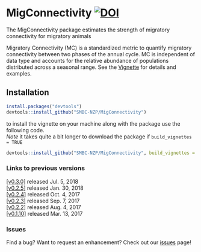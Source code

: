 # MigConnectivity [![DOI](https://zenodo.org/badge/DOI/10.5281/zenodo.1002228.svg)](https://zenodo.org/record/1002228#.Wm_Oh3xG1EY)    
The MigConnectivity package estimates the strength of migratory connectivity for migratory animals

Migratory Connectivity (MC) is a standardized metric to quantify migratory connectivity between two phases 
of the annual cycle. MC is independent of data type and accounts for the relative abundance of 
populations distributed across a seasonal range. See the [Vignette](https://github.com/SMBC-NZP/MigConnectivity/tree/master/vignettes)  for details and examples.

## Installation

```r
install.packages("devtools")
devtools::install_github("SMBC-NZP/MigConnectivity")
```

to install the vignette on your machine along with the package use the following code.   
*Note* it takes quite a bit longer to download the package if `build_vignettes = TRUE`

```r
devtools::install_github("SMBC-NZP/MigConnectivity", build_vignettes = TRUE)
```

### Links to previous versions

[[v0.3.0]](https://github.com/SMBC-NZP/MigConnectivity/releases/tag/v0.3.0) released Jul. 5, 2018    
[[v0.2.5]](https://github.com/SMBC-NZP/MigConnectivity/releases/tag/v0.2.5) released Jan. 30, 2018    
[[v0.2.4]](https://github.com/SMBC-NZP/MigConnectivity/releases/tag/v0.2.4) released Oct. 4, 2017    
[[v0.2.3]](https://github.com/SMBC-NZP/MigConnectivity/releases/tag/v0.2.3) released Sep. 7, 2017    
[[v0.2.2]](https://github.com/SMBC-NZP/MigConnectivity/releases/tag/v0.2.2) released Aug. 4, 2017    
[[v0.1.10]](https://github.com/SMBC-NZP/MigConnectivity/releases/tag/v0.1.10) released Mar. 13, 2017    

### Issues

Find a bug?  Want to request an enhancement? Check out our [issues](https://github.com/SMBC-NZP/MigConnectivity/issues) page!
